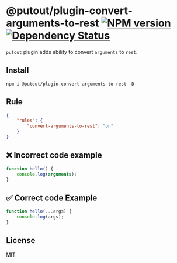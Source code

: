 # @putout/plugin-convert-arguments-to-rest [![NPM version][NPMIMGURL]][NPMURL] [![Dependency Status][DependencyStatusIMGURL]][DependencyStatusURL]

[NPMIMGURL]: https://img.shields.io/npm/v/@putout/plugin-convert-arguments-to-rest.svg?style=flat&longCache=true
[NPMURL]: https://npmjs.org/package/@putout/plugin-convert-arguments-to-rest "npm"
[DependencyStatusURL]: https://david-dm.org/coderaiser/putout?path=packages/plugin-convert-arguments-to-rest
[DependencyStatusIMGURL]: https://david-dm.org/coderaiser/putout.svg?path=packages/plugin-convert-arguments-to-rest

`putout` plugin adds ability to convert `arguments` to `rest`.

## Install

```
npm i @putout/plugin-convert-arguments-to-rest -D
```

## Rule

```json
{
    "rules": {
        "convert-arguments-to-rest": "on"
    }
}
```

## ❌ Incorrect code example

```js
function hello() {
    console.log(arguments);
}
```

## ✅ Correct code Example

```js
function hello(...args) {
    console.log(args);
}
```

## License

MIT
